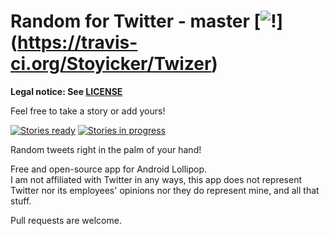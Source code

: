 Random for Twitter - master [![!](https://travis-ci.org/Stoyicker/Twizer.svg?branch=master)]
(https://travis-ci.org/Stoyicker/Twizer)
=======

**Legal notice: See [LICENSE](https://raw.githubusercontent.com/Stoyicker/Twizer/master/LICENSE "LICENSE")**

Feel free to take a story or add yours!

[![Stories ready](https://badge.waffle.io/Stoyicker/Twizer.png?label=ready&title=Ready)](https://waffle.io/Stoyicker/Twizer)
[![Stories in progress](https://badge.waffle.io/Stoyicker/Twizer.png?label=in%20progress&title=In%20Progress)](https://waffle.io/Stoyicker/Twizer)

Random tweets right in the palm of your hand!

Free and open-source app for Android Lollipop.
<br>
I am not affiliated with Twitter in any ways, this app does not represent Twitter nor its
employees' opinions nor they do represent mine, and all that stuff.

<!--[![Get it now!](http://developer.android.com/images/brand/en_generic_rgb_wo_60.png "Get it
now!")
](https://play.google.com/store/apps/details?id=org.jorge.twizer)-->

Pull requests are welcome.